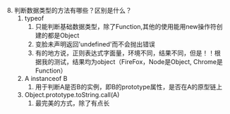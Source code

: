 8.  判断数据类型的方法有哪些？区别是什么？
    1. typeof
       1. 只能判断基础数据类型，除了Function,其他的使用能用new操作符创建的都是Object
       2. 变脸未声明返回'undefined'而不会抛出错误
       3. 有的地方说，正则表达式字面量，环境不同，结果不同，但是！！根据我的测试，结果均为object（FireFox，Node是Object, Chrome是Function）
    2. A instanceof B
       1. 用于判断A是否B的实例，即B的prototype属性，是否在A的原型链上
    3. Object.prototype.toString.call(A)
       1. 最完美的方式，除了有点长